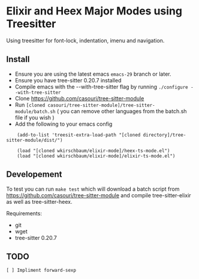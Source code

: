 # Elixir and Heex Major Modes using Treesitter

Using treesitter for font-lock, indentation, imenu and navigation.

## Install

- Ensure you are using the latest emacs `emacs-29` branch or later. 
- Ensure you have tree-sitter 0.20.7 installed
- Compile emacs with the --with-tree-sitter flag by running `./configure --with-tree-sitter`
- Clone https://github.com/casouri/tree-sitter-module
- Run `[cloned casouri/tree-sitter-module]/tree-sitter-module/batch.sh` ( you can remove other languages from the batch.sh file if you wish )
- Add the following to your emacs config

```elisp
    (add-to-list 'treesit-extra-load-path "[cloned directory]/tree-sitter-module/dist/")
    
    (load "[cloned wkirschbaum/elixir-mode]/heex-ts-mode.el")
    (load "[cloned wkirschbaum/elixir-mode]/elixir-ts-mode.el")
```

## Developement

To test you can run `make test` which will download a batch script
from https://github.com/casouri/tree-sitter-module and compile
tree-sitter-elixir as well as tree-sitter-heex. 

Requirements:

- git
- wget
- tree-sitter 0.20.7

## TODO

    [ ] Impliment forward-sexp
